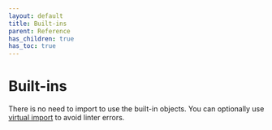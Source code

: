```yaml
---
layout: default
title: Built-ins
parent: Reference
has_children: true
has_toc: true
---
```


# Built-ins
There is no need to import to use the built-in objects. You can optionally use [virtual import](/imports.html) to avoid linter errors.
